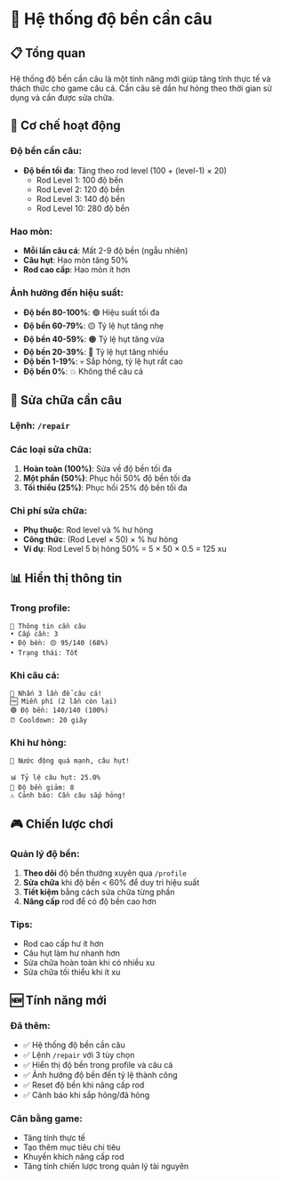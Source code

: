 # 🔧 Hệ thống độ bền cần câu

## 📋 Tổng quan

Hệ thống độ bền cần câu là một tính năng mới giúp tăng tính thực tế và thách thức cho game câu cá. Cần câu sẽ dần hư hỏng theo thời gian sử dụng và cần được sửa chữa.

## 🎣 Cơ chế hoạt động

### Độ bền cần câu:
- **Độ bền tối đa**: Tăng theo rod level (100 + (level-1) × 20)
  - Rod Level 1: 100 độ bền
  - Rod Level 2: 120 độ bền  
  - Rod Level 3: 140 độ bền
  - Rod Level 10: 280 độ bền

### Hao mòn:
- **Mỗi lần câu cá**: Mất 2-9 độ bền (ngẫu nhiên)
- **Câu hụt**: Hao mòn tăng 50%
- **Rod cao cấp**: Hao mòn ít hơn

### Ảnh hưởng đến hiệu suất:
- **Độ bền 80-100%**: 🟢 Hiệu suất tối đa
- **Độ bền 60-79%**: 🟡 Tỷ lệ hụt tăng nhẹ
- **Độ bền 40-59%**: 🟠 Tỷ lệ hụt tăng vừa
- **Độ bền 20-39%**: 🔴 Tỷ lệ hụt tăng nhiều
- **Độ bền 1-19%**: 💀 Sắp hỏng, tỷ lệ hụt rất cao
- **Độ bền 0%**: 💥 Không thể câu cá

## 🔧 Sửa chữa cần câu

### Lệnh: `/repair`

### Các loại sửa chữa:
1. **Hoàn toàn (100%)**: Sửa về độ bền tối đa
2. **Một phần (50%)**: Phục hồi 50% độ bền tối đa  
3. **Tối thiểu (25%)**: Phục hồi 25% độ bền tối đa

### Chi phí sửa chữa:
- **Phụ thuộc**: Rod level và % hư hỏng
- **Công thức**: (Rod Level × 50) × % hư hỏng
- **Ví dụ**: Rod Level 5 bị hỏng 50% = 5 × 50 × 0.5 = 125 xu

## 📊 Hiển thị thông tin

### Trong profile:
```
🎣 Thông tin cần câu
• Cấp cần: 3
• Độ bền: 🟡 95/140 (68%)
• Trạng thái: Tốt
```

### Khi câu cá:
```
🎣 Nhấn 3 lần để câu cá!
🆓 Miễn phí (2 lần còn lại)
🟢 Độ bền: 140/140 (100%)
⏰ Cooldown: 20 giây
```

### Khi hư hỏng:
```
🌊 Nước động quá mạnh, câu hụt!

📊 Tỷ lệ câu hụt: 25.0%
🔧 Độ bền giảm: 8
⚠️ Cảnh báo: Cần câu sắp hỏng!
```

## 🎮 Chiến lược chơi

### Quản lý độ bền:
1. **Theo dõi** độ bền thường xuyên qua `/profile`
2. **Sửa chữa** khi độ bền < 60% để duy trì hiệu suất
3. **Tiết kiệm** bằng cách sửa chữa từng phần
4. **Nâng cấp** rod để có độ bền cao hơn

### Tips:
- Rod cao cấp hư ít hơn
- Câu hụt làm hư nhanh hơn
- Sửa chữa hoàn toàn khi có nhiều xu
- Sửa chữa tối thiểu khi ít xu

## 🆕 Tính năng mới

### Đã thêm:
- ✅ Hệ thống độ bền cần câu
- ✅ Lệnh `/repair` với 3 tùy chọn
- ✅ Hiển thị độ bền trong profile và câu cá
- ✅ Ảnh hưởng độ bền đến tỷ lệ thành công
- ✅ Reset độ bền khi nâng cấp rod
- ✅ Cảnh báo khi sắp hỏng/đã hỏng

### Cân bằng game:
- Tăng tính thực tế
- Tạo thêm mục tiêu chi tiêu
- Khuyến khích nâng cấp rod
- Tăng tính chiến lược trong quản lý tài nguyên

